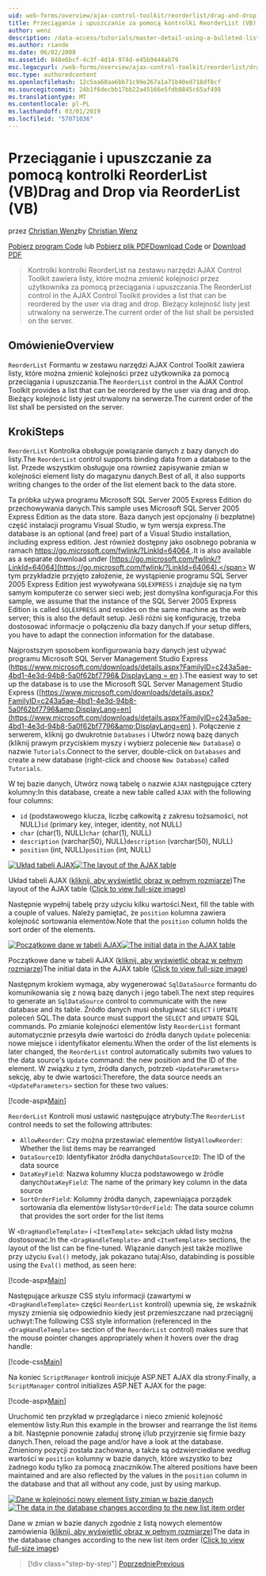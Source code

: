 ```yaml
---
uid: web-forms/overview/ajax-control-toolkit/reorderlist/drag-and-drop-via-reorderlist-vb
title: Przeciąganie i upuszczanie za pomocą kontrolki ReorderList (VB) | Dokumentacja firmy Microsoft
author: wenz
description: /data-access/tutorials/master-detail-using-a-bulleted-list-of-master-records-with-a-details-datalist-vb
ms.author: riande
ms.date: 06/02/2008
ms.assetid: 848e6bcf-4c3f-4d14-974d-e45b9444ab79
msc.legacyurl: /web-forms/overview/ajax-control-toolkit/reorderlist/drag-and-drop-via-reorderlist-vb
msc.type: authoredcontent
ms.openlocfilehash: 12c5aa60aa6bb71c99e267a1a71b40ed718df8cf
ms.sourcegitcommit: 24b1f6decbb17bb22a45166e5fdb0845c65af498
ms.translationtype: MT
ms.contentlocale: pl-PL
ms.lasthandoff: 03/01/2019
ms.locfileid: "57071036"
---
```

<a name="drag-and-drop-via-reorderlist-vb"></a><span data-ttu-id="71199-103">Przeciąganie i upuszczanie za pomocą kontrolki ReorderList (VB)</span><span class="sxs-lookup"><span data-stu-id="71199-103">Drag and Drop via ReorderList (VB)</span></span>
====================
<span data-ttu-id="71199-104">przez [Christian Wenz](https://github.com/wenz)</span><span class="sxs-lookup"><span data-stu-id="71199-104">by [Christian Wenz](https://github.com/wenz)</span></span>

<span data-ttu-id="71199-105">[Pobierz program Code](http://download.microsoft.com/download/9/3/f/93f8daea-bebd-4821-833b-95205389c7d0/ReorderList5.vb.zip) lub [Pobierz plik PDF](http://download.microsoft.com/download/2/d/c/2dc10e34-6983-41d4-9c08-f78f5387d32b/reorderlist5VB.pdf)</span><span class="sxs-lookup"><span data-stu-id="71199-105">[Download Code](http://download.microsoft.com/download/9/3/f/93f8daea-bebd-4821-833b-95205389c7d0/ReorderList5.vb.zip) or [Download PDF](http://download.microsoft.com/download/2/d/c/2dc10e34-6983-41d4-9c08-f78f5387d32b/reorderlist5VB.pdf)</span></span>

> <span data-ttu-id="71199-106">Kontrolki kontrolki ReorderList na zestawu narzędzi AJAX Control Toolkit zawiera listy, które można zmienić kolejności przez użytkownika za pomocą przeciągania i upuszczania.</span><span class="sxs-lookup"><span data-stu-id="71199-106">The ReorderList control in the AJAX Control Toolkit provides a list that can be reordered by the user via drag and drop.</span></span> <span data-ttu-id="71199-107">Bieżący kolejność listy jest utrwalony na serwerze.</span><span class="sxs-lookup"><span data-stu-id="71199-107">The current order of the list shall be persisted on the server.</span></span>


## <a name="overview"></a><span data-ttu-id="71199-108">Omówienie</span><span class="sxs-lookup"><span data-stu-id="71199-108">Overview</span></span>

<span data-ttu-id="71199-109">`ReorderList` Formantu w zestawu narzędzi AJAX Control Toolkit zawiera listy, które można zmienić kolejności przez użytkownika za pomocą przeciągania i upuszczania.</span><span class="sxs-lookup"><span data-stu-id="71199-109">The `ReorderList` control in the AJAX Control Toolkit provides a list that can be reordered by the user via drag and drop.</span></span> <span data-ttu-id="71199-110">Bieżący kolejność listy jest utrwalony na serwerze.</span><span class="sxs-lookup"><span data-stu-id="71199-110">The current order of the list shall be persisted on the server.</span></span>

## <a name="steps"></a><span data-ttu-id="71199-111">Kroki</span><span class="sxs-lookup"><span data-stu-id="71199-111">Steps</span></span>

<span data-ttu-id="71199-112">`ReorderList` Kontrolka obsługuje powiązanie danych z bazy danych do listy.</span><span class="sxs-lookup"><span data-stu-id="71199-112">The `ReorderList` control supports binding data from a database to the list.</span></span> <span data-ttu-id="71199-113">Przede wszystkim obsługuje ona również zapisywanie zmian w kolejności element listy do magazynu danych.</span><span class="sxs-lookup"><span data-stu-id="71199-113">Best of all, it also supports writing changes to the order of the list element back to the data store.</span></span>

<span data-ttu-id="71199-114">Ta próbka używa programu Microsoft SQL Server 2005 Express Edition do przechowywania danych.</span><span class="sxs-lookup"><span data-stu-id="71199-114">This sample uses Microsoft SQL Server 2005 Express Edition as the data store.</span></span> <span data-ttu-id="71199-115">Baza danych jest opcjonalny (i bezpłatne) część instalacji programu Visual Studio, w tym wersja express.</span><span class="sxs-lookup"><span data-stu-id="71199-115">The database is an optional (and free) part of a Visual Studio installation, including express edition.</span></span> <span data-ttu-id="71199-116">Jest również dostępny jako osobnego pobrania w ramach [ https://go.microsoft.com/fwlink/?LinkId=64064 ](https://go.microsoft.com/fwlink/?LinkId=64064).</span><span class="sxs-lookup"><span data-stu-id="71199-116">It is also available as a separate download under [https://go.microsoft.com/fwlink/?LinkId=64064](https://go.microsoft.com/fwlink/?LinkId=64064).</span></span> <span data-ttu-id="71199-117">W tym przykładzie przyjęto założenie, że wystąpienie programu SQL Server 2005 Express Edition jest wywoływana `SQLEXPRESS` i znajduje się na tym samym komputerze co serwer sieci web; jest domyślna konfiguracja.</span><span class="sxs-lookup"><span data-stu-id="71199-117">For this sample, we assume that the instance of the SQL Server 2005 Express Edition is called `SQLEXPRESS` and resides on the same machine as the web server; this is also the default setup.</span></span> <span data-ttu-id="71199-118">Jeśli różni się konfigurację, trzeba dostosować informacje o połączeniu dla bazy danych.</span><span class="sxs-lookup"><span data-stu-id="71199-118">If your setup differs, you have to adapt the connection information for the database.</span></span>

<span data-ttu-id="71199-119">Najprostszym sposobem konfigurowania bazy danych jest używać programu Microsoft SQL Server Management Studio Express ([https://www.microsoft.com/downloads/details.aspx?FamilyID=c243a5ae-4bd1-4e3d-94b8-5a0f62bf7796&amp; DisplayLang = en](https://www.microsoft.com/downloads/details.aspx?FamilyID=c243a5ae-4bd1-4e3d-94b8-5a0f62bf7796&amp;DisplayLang=en) ).</span><span class="sxs-lookup"><span data-stu-id="71199-119">The easiest way to set up the database is to use the Microsoft SQL Server Management Studio Express ([https://www.microsoft.com/downloads/details.aspx?FamilyID=c243a5ae-4bd1-4e3d-94b8-5a0f62bf7796&amp;DisplayLang=en](https://www.microsoft.com/downloads/details.aspx?FamilyID=c243a5ae-4bd1-4e3d-94b8-5a0f62bf7796&amp;DisplayLang=en) ).</span></span> <span data-ttu-id="71199-120">Połączenie z serwerem, kliknij go dwukrotnie `Databases` i Utwórz nową bazę danych (kliknij prawym przyciskiem myszy i wybierz polecenie `New Database`) o nazwie `Tutorials`.</span><span class="sxs-lookup"><span data-stu-id="71199-120">Connect to the server, double-click on `Databases` and create a new database (right-click and choose `New Database`) called `Tutorials`.</span></span>

<span data-ttu-id="71199-121">W tej bazie danych, Utwórz nową tabelę o nazwie `AJAX` następujące cztery kolumny:</span><span class="sxs-lookup"><span data-stu-id="71199-121">In this database, create a new table called `AJAX` with the following four columns:</span></span>

- <span data-ttu-id="71199-122">`id` (podstawowego klucza, liczbę całkowitą z zakresu tożsamości, not NULL)</span><span class="sxs-lookup"><span data-stu-id="71199-122">`id` (primary key, integer, identity, not NULL)</span></span>
- <span data-ttu-id="71199-123">`char` (char(1), NULL)</span><span class="sxs-lookup"><span data-stu-id="71199-123">`char` (char(1), NULL)</span></span>
- <span data-ttu-id="71199-124">`description` (varchar(50), NULL)</span><span class="sxs-lookup"><span data-stu-id="71199-124">`description` (varchar(50), NULL)</span></span>
- <span data-ttu-id="71199-125">`position` (int, NULL)</span><span class="sxs-lookup"><span data-stu-id="71199-125">`position` (int, NULL)</span></span>


<span data-ttu-id="71199-126">[![Układ tabeli AJAX](drag-and-drop-via-reorderlist-vb/_static/image2.png)](drag-and-drop-via-reorderlist-vb/_static/image1.png)</span><span class="sxs-lookup"><span data-stu-id="71199-126">[![The layout of the AJAX table](drag-and-drop-via-reorderlist-vb/_static/image2.png)](drag-and-drop-via-reorderlist-vb/_static/image1.png)</span></span>

<span data-ttu-id="71199-127">Układ tabeli AJAX ([kliknij, aby wyświetlić obraz w pełnym rozmiarze](drag-and-drop-via-reorderlist-vb/_static/image3.png))</span><span class="sxs-lookup"><span data-stu-id="71199-127">The layout of the AJAX table ([Click to view full-size image](drag-and-drop-via-reorderlist-vb/_static/image3.png))</span></span>


<span data-ttu-id="71199-128">Następnie wypełnij tabelę przy użyciu kilku wartości.</span><span class="sxs-lookup"><span data-stu-id="71199-128">Next, fill the table with a couple of values.</span></span> <span data-ttu-id="71199-129">Należy pamiętać, że `position` kolumna zawiera kolejność sortowania elementów.</span><span class="sxs-lookup"><span data-stu-id="71199-129">Note that the `position` column holds the sort order of the elements.</span></span>


<span data-ttu-id="71199-130">[![Początkowe dane w tabeli AJAX](drag-and-drop-via-reorderlist-vb/_static/image5.png)](drag-and-drop-via-reorderlist-vb/_static/image4.png)</span><span class="sxs-lookup"><span data-stu-id="71199-130">[![The initial data in the AJAX table](drag-and-drop-via-reorderlist-vb/_static/image5.png)](drag-and-drop-via-reorderlist-vb/_static/image4.png)</span></span>

<span data-ttu-id="71199-131">Początkowe dane w tabeli AJAX ([kliknij, aby wyświetlić obraz w pełnym rozmiarze](drag-and-drop-via-reorderlist-vb/_static/image6.png))</span><span class="sxs-lookup"><span data-stu-id="71199-131">The initial data in the AJAX table ([Click to view full-size image](drag-and-drop-via-reorderlist-vb/_static/image6.png))</span></span>


<span data-ttu-id="71199-132">Następnym krokiem wymaga, aby wygenerować `SqlDataSource` formantu do komunikowania się z nową bazę danych i jego tabeli.</span><span class="sxs-lookup"><span data-stu-id="71199-132">The next step requires to generate an `SqlDataSource` control to communicate with the new database and its table.</span></span> <span data-ttu-id="71199-133">Źródło danych musi obsługiwać `SELECT` i `UPDATE` poleceń SQL.</span><span class="sxs-lookup"><span data-stu-id="71199-133">The data source must support the `SELECT` and `UPDATE` SQL commands.</span></span> <span data-ttu-id="71199-134">Po zmianie kolejności elementów listy `ReorderList` formant automatycznie przesyła dwie wartości do źródła danych `Update` polecenia: nowe miejsce i identyfikator elementu.</span><span class="sxs-lookup"><span data-stu-id="71199-134">When the order of the list elements is later changed, the `ReorderList` control automatically submits two values to the data source's `Update` command: the new position and the ID of the element.</span></span> <span data-ttu-id="71199-135">W związku z tym, źródła danych, potrzeb `<UpdateParameters>` sekcję, aby te dwie wartości:</span><span class="sxs-lookup"><span data-stu-id="71199-135">Therefore, the data source needs an `<UpdateParameters>` section for these two values:</span></span>

[!code-aspx[Main](drag-and-drop-via-reorderlist-vb/samples/sample1.aspx)]

<span data-ttu-id="71199-136">`ReorderList` Kontroli musi ustawić następujące atrybuty:</span><span class="sxs-lookup"><span data-stu-id="71199-136">The `ReorderList` control needs to set the following attributes:</span></span>

- <span data-ttu-id="71199-137">`AllowReorder`: Czy można przestawiać elementów listy</span><span class="sxs-lookup"><span data-stu-id="71199-137">`AllowReorder`: Whether the list items may be rearranged</span></span>
- <span data-ttu-id="71199-138">`DataSourceID`: Identyfikator źródła danych</span><span class="sxs-lookup"><span data-stu-id="71199-138">`DataSourceID`: The ID of the data source</span></span>
- <span data-ttu-id="71199-139">`DataKeyField`: Nazwa kolumny klucza podstawowego w źródle danych</span><span class="sxs-lookup"><span data-stu-id="71199-139">`DataKeyField`: The name of the primary key column in the data source</span></span>
- <span data-ttu-id="71199-140">`SortOrderField`: Kolumny źródła danych, zapewniająca porządek sortowania dla elementów listy</span><span class="sxs-lookup"><span data-stu-id="71199-140">`SortOrderField`: The data source column that provides the sort order for the list items</span></span>

<span data-ttu-id="71199-141">W `<DragHandleTemplate>` i `<ItemTemplate>` sekcjach układ listy można dostosować.</span><span class="sxs-lookup"><span data-stu-id="71199-141">In the `<DragHandleTemplate>` and `<ItemTemplate>` sections, the layout of the list can be fine-tuned.</span></span> <span data-ttu-id="71199-142">Wiązanie danych jest także możliwe przy użyciu `Eval()` metody, jak pokazano tutaj:</span><span class="sxs-lookup"><span data-stu-id="71199-142">Also, databinding is possible using the `Eval()` method, as seen here:</span></span>

[!code-aspx[Main](drag-and-drop-via-reorderlist-vb/samples/sample2.aspx)]

<span data-ttu-id="71199-143">Następujące arkusze CSS stylu informacji (zawartymi w `<DragHandleTemplate>` części `ReorderList` kontroli) upewnia się, że wskaźnik myszy zmienia się odpowiednio kiedy jest przemieszczane nad przeciągnij uchwyt:</span><span class="sxs-lookup"><span data-stu-id="71199-143">The following CSS style information (referenced in the `<DragHandleTemplate>` section of the `ReorderList` control) makes sure that the mouse pointer changes appropriately when it hovers over the drag handle:</span></span>

[!code-css[Main](drag-and-drop-via-reorderlist-vb/samples/sample3.css)]

<span data-ttu-id="71199-144">Na koniec `ScriptManager` kontroli inicjuje ASP.NET AJAX dla strony:</span><span class="sxs-lookup"><span data-stu-id="71199-144">Finally, a `ScriptManager` control initializes ASP.NET AJAX for the page:</span></span>

[!code-aspx[Main](drag-and-drop-via-reorderlist-vb/samples/sample4.aspx)]

<span data-ttu-id="71199-145">Uruchomić ten przykład w przeglądarce i nieco zmienić kolejność elementów listy.</span><span class="sxs-lookup"><span data-stu-id="71199-145">Run this example in the browser and rearrange the list items a bit.</span></span> <span data-ttu-id="71199-146">Następnie ponownie załaduj stronę i/lub przyjrzenie się firmie bazy danych.</span><span class="sxs-lookup"><span data-stu-id="71199-146">Then, reload the page and/or have a look at the database.</span></span> <span data-ttu-id="71199-147">Zmieniony pozycji została zachowana, a także są odzwierciedlane według wartości w `position` kolumny w bazie danych, które wszystko to bez żadnego kodu tylko za pomocą znaczników.</span><span class="sxs-lookup"><span data-stu-id="71199-147">The altered positions have been maintained and are also reflected by the values in the `position` column in the database and that all without any code, just by using markup.</span></span>


<span data-ttu-id="71199-148">[![Dane w kolejności nowy element listy zmian w bazie danych](drag-and-drop-via-reorderlist-vb/_static/image8.png)](drag-and-drop-via-reorderlist-vb/_static/image7.png)</span><span class="sxs-lookup"><span data-stu-id="71199-148">[![The data in the database changes according to the new list item order](drag-and-drop-via-reorderlist-vb/_static/image8.png)](drag-and-drop-via-reorderlist-vb/_static/image7.png)</span></span>

<span data-ttu-id="71199-149">Dane w zmian w bazie danych zgodnie z listą nowych elementów zamówienia ([kliknij, aby wyświetlić obraz w pełnym rozmiarze](drag-and-drop-via-reorderlist-vb/_static/image9.png))</span><span class="sxs-lookup"><span data-stu-id="71199-149">The data in the database changes according to the new list item order ([Click to view full-size image](drag-and-drop-via-reorderlist-vb/_static/image9.png))</span></span>

> [!div class="step-by-step"]
> [<span data-ttu-id="71199-150">Poprzednie</span><span class="sxs-lookup"><span data-stu-id="71199-150">Previous</span></span>](using-postbacks-with-reorderlist-vb.md)
